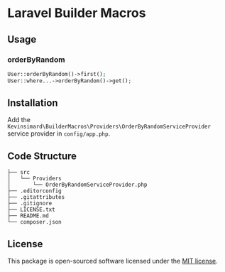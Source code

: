 # Laravel Builder Macros

## Usage

### orderByRandom

```php
User::orderByRandom()->first();
User::where...->orderByRandom()->get();
```

## Installation

Add the `Kevinsimard\BuilderMacros\Providers\OrderByRandomServiceProvider` service provider in `config/app.php`.

## Code Structure

    ├── src
    │   └── Providers
    │       └── OrderByRandomServiceProvider.php
    ├── .editorconfig
    ├── .gitattributes
    ├── .gitignore
    ├── LICENSE.txt
    ├── README.md
    └── composer.json

## License

This package is open-sourced software licensed under the [MIT license](http://opensource.org/licenses/MIT).
